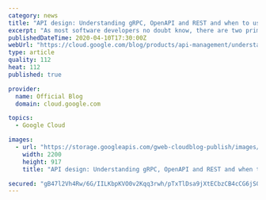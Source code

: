 ```yaml
---
category: news
title: "API design: Understanding gRPC, OpenAPI and REST and when to use them"
excerpt: "As most software developers no doubt know, there are two primary models for API design: RPC and REST. Regardless of model, most modern APIs are implemented by mapping them in one way or another to the same HTTP protocol. It has also become common for RPC API designs to adopt one or two ideas from HTTP"
publishedDateTime: 2020-04-10T17:30:00Z
webUrl: "https://cloud.google.com/blog/products/api-management/understanding-grpc-openapi-and-rest-and-when-to-use-them/"
type: article
quality: 112
heat: 112
published: true

provider:
  name: Official Blog
  domain: cloud.google.com

topics:
  - Google Cloud

images:
  - url: "https://storage.googleapis.com/gweb-cloudblog-publish/images/Google_Blog_api-management-04_1.max-2200x2200.jpg"
    width: 2200
    height: 917
    title: "API design: Understanding gRPC, OpenAPI and REST and when to use them"

secured: "gB47l2Vh4Rw/6G/IILKbpKVO0v2Kqq3rwh/pTxTlDsa9jXtECbzCB4cCG6jS0FYRtmj4YerbquWgTA/KGdh3mk64/fUUD+RsOWXHVWZZF92bohT3LMLJCUjCg9bZcHlW4ZheoZVj03XnJxl3kx/QzriSnp1GO5kaTU6lSGBJh25JQDJrm0SY47GAkXRubKVYZdy+pIEsFi6l7NsWdG8Y+vycd0Au5VHc99SZo9my00NzXw9J63i0sU6rr0wZCcCaej9uRAhRJmT45AZxXnxIsaT2hS6QYXu7Xtahbcz4xvx4qn6v7+1JPHr1xN9CR4F6uMJbsxpwcZUsB28JucunEw==;YuLbMX7BOV1qdm8DF4MiOg=="
---
```


